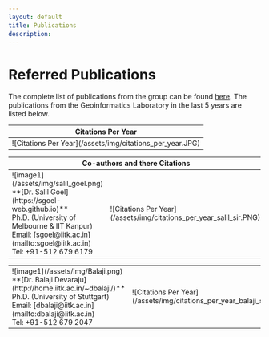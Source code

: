 ```yaml
---
layout: default
title: Publications
description:
---
```


# Referred Publications

The complete list of publications from the group can be found [here](https://scholar.google.com/citations?hl=en&user=n1U-zvkAAAAJ). The publications from the Geoinformatics Laboratory in the last 5 years are listed below.

<table>
<colgroup>
<col width="100%" />
</colgroup>
<thead>
<tr class="header">
<th colspan="2">Citations Per Year</th>
</tr>
</thead>
<tbody>
<tr>
<td markdown="span">
![Citations Per Year](/assets/img/citations_per_year.JPG)<br>


</td>
</tr>
</tbody>
</table>

<tr>
<table>
<colgroup>
<col width="50%" />
<col width="70%" />
</colgroup>
<thead>
<tr class="header">
<th colspan="2">Co-authors and there Citations</th>
</tr>
</thead>
<tbody>
<tr>
<td markdown="span">
![image1](/assets/img/salil_goel.png)<br>
**[Dr. Salil Goel](https://sgoel-web.github.io)**<br>
Ph.D. (University of Melbourne & IIT Kanpur)<br>
Email: [sgoel@iitk.ac.in](mailto:sgoel@iitk.ac.in)<br>
Tel: +91-512 679 6179<br>


</td>
<td markdown="span">
![Citations Per Year](/assets/img/citations_per_year_salil_sir.PNG)<br>


</td>
</tr>
</tbody>
</table>


<tr>
<table>
<colgroup>
<col width="50%" />
<col width="70%" />
</colgroup>
<thead>
</tr>
</thead>
<tbody>
<tr>
<td markdown="span">![image1](/assets/img/Balaji.png)<br>
**[Dr. Balaji Devaraju](http://home.iitk.ac.in/~dbalaji/)**<br>
Ph.D. (University of Stuttgart)<br>
Email: [dbalaji@iitk.ac.in](mailto:dbalaji@iitk.ac.in)<br>
Tel: +91-512 679 2047<br>


</td>
<td markdown="span">
![Citations Per Year](/assets/img/citations_per_year_balaji_sir.PNG)<br>


</td>
</tr>
</tbody>
</table>




